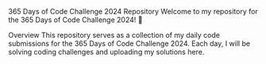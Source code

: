 365 Days of Code Challenge 2024 Repository
Welcome to my repository for the 365 Days of Code Challenge 2024! 🎉

Overview
This repository serves as a collection of my daily code submissions for the 365 Days of Code Challenge 2024. Each day, I will be solving coding challenges and uploading my solutions here.

